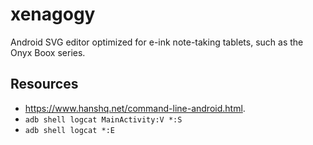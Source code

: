 # xenagogy

Android SVG editor optimized for e-ink note-taking tablets, such as the Onyx Boox series.

## Resources

* <https://www.hanshq.net/command-line-android.html>.
* `adb shell logcat MainActivity:V *:S`
* `adb shell logcat *:E`
